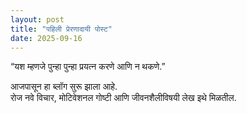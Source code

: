 ```yaml
---
layout: post
title: "पहिली प्रेरणादायी पोस्ट"
date: 2025-09-16
---
```


“यश म्हणजे पुन्हा पुन्हा प्रयत्न करणे आणि न थकणे.”

आजपासून हा ब्लॉग सुरू झाला आहे.  
रोज नवे विचार, मोटिवेशनल गोष्टी आणि जीवनशैलीविषयी लेख इथे मिळतील.
